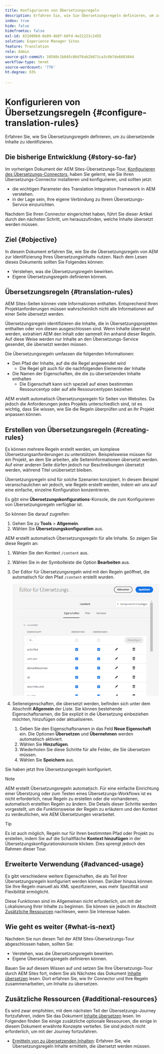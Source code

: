```yaml
---
title: Konfigurieren von Übersetzungsregeln
description: Erfahren Sie, wie Sie Übersetzungsregeln definieren, um zu übersetzende Inhalte zu identifizieren.
index: true
hide: false
hidefromtoc: false
exl-id: 831009b8-8e09-4b0f-b0fd-4e21221c1455
solution: Experience Manager Sites
feature: Translation
role: Admin
source-git-commit: 10580c1b045c86d76ab2b871ca3c0b7de6683044
workflow-type: tm+mt
source-wordcount: '776'
ht-degree: 93%

---
```


# Konfigurieren von Übersetzungsregeln {#configure-translation-rules}

Erfahren Sie, wie Sie Übersetzungsregeln definieren, um zu übersetzende Inhalte zu identifizieren.

## Die bisherige Entwicklung {#story-so-far}

Im vorherigen Dokument der AEM Sites-Übersetzungs-Tour, [Konfigurieren des Übersetzungs-Connectors](configure-connector.md), haben Sie gelernt, wie Sie Ihren Übersetzungs-Connector installieren und konfigurieren, und sollten jetzt:

* die wichtigen Parameter des Translation Integration Framework in AEM verstehen.
* in der Lage sein, Ihre eigene Verbindung zu Ihrem Übersetzungs-Service einzurichten.

Nachdem Sie Ihren Connector eingerichtet haben, führt Sie dieser Artikel durch den nächsten Schritt, um herauszufinden, welche Inhalte übersetzt werden müssen.

## Ziel {#objective}

In diesem Dokument erfahren Sie, wie Sie die Übersetzungsregeln von AEM zur Identifizierung Ihres Übersetzungsinhalts nutzen. Nach dem Lesen dieses Dokuments sollten Sie Folgendes können:

* Verstehen, was die Übersetzungsregeln bewirken.
* Eigene Übersetzungsregeln definieren können.

## Übersetzungsregeln {#translation-rules}

AEM Sites-Seiten können viele Informationen enthalten. Entsprechend Ihren Projektanforderungen müssen wahrscheinlich nicht alle Informationen auf einer Seite übersetzt werden.

Übersetzungsregeln identifizieren die Inhalte, die in Übersetzungsprojekten enthalten oder von diesen ausgeschlossen sind. Wenn Inhalte übersetzt werden, extrahiert AEM den Inhalt oder sammelt ihn anhand dieser Regeln. Auf diese Weise werden nur Inhalte an den Übersetzungs-Service gesendet, die übersetzt werden müssen.

Die Übersetzungsregeln umfassen die folgenden Informationen:

* Den Pfad der Inhalte, auf die die Regel angewendet wird
   * Die Regel gilt auch für die nachfolgenden Elemente der Inhalte
* Die Namen der Eigenschaften, die die zu übersetzenden Inhalte enthalten
   * Die Eigenschaft kann sich speziell auf einen bestimmten Ressourcentyp oder auf alle Ressourcentypen beziehen

AEM erstellt automatisch Übersetzungsregeln für Seiten von Websites. Da jedoch die Anforderungen jedes Projekts unterschiedlich sind, ist es wichtig, dass Sie wissen, wie Sie die Regeln überprüfen und an Ihr Projekt anpassen können.

## Erstellen von Übersetzungsregeln {#creating-rules}

Es können mehrere Regeln erstellt werden, um komplexe Übersetzungsanforderungen zu unterstützen. Beispielsweise müssen für ein Projekt, an dem Sie arbeiten, alle Seiteninformationen übersetzt werden. Auf einer anderen Seite dürfen jedoch nur Beschreibungen übersetzt werden, während Titel unübersetzt bleiben.

Übersetzungsregeln sind für solche Szenarien konzipiert. In diesem Beispiel veranschaulichen wir jedoch, wie Regeln erstellt werden, indem wir uns auf eine einfache, einzelne Konfiguration konzentrieren.

Es gibt eine **Übersetzungskonfigurations**-Konsole, die zum Konfigurieren von Übersetzungsregeln verfügbar ist.

So können Sie darauf zugreifen:

1. Gehen Sie zu **Tools** > **Allgemein**.
1. Wählen Sie **Übersetzungskonfiguration** aus.

AEM erstellt automatisch Übersetzungsregeln für alle Inhalte. So zeigen Sie diese Regeln an:

1. Wählen Sie den Kontext `/content` aus.
1. Wählen Sie in der Symbolleiste die Option **Bearbeiten** aus.
1. Der Editor für Übersetzungsregeln wird mit den Regeln geöffnet, die automatisch für den Pfad `/content` erstellt wurden.

   ![Editor für Übersetzungsregeln](assets/translation-rules-editor.png)

1. Seiteneigenschaften, die übersetzt werden, befinden sich unter dem Abschnitt **Allgemein** der Liste. Sie können bestehende Eigenschaftsnamen, die Sie explizit in die Übersetzung einbeziehen möchten, hinzufügen oder aktualisieren.
   1. Geben Sie den Eigenschaftsnamen in das Feld **Neue Eigenschaft** ein. Die Optionen **Übersetzen** und **Übernehmen** werden automatisch aktiviert.
   1. Wählen Sie **Hinzufügen**.
   1. Wiederholen Sie diese Schritte für alle Felder, die Sie übersetzen müssen.
   1. Wählen Sie **Speichern** aus.

Sie haben jetzt Ihre Übersetzungsregeln konfiguriert.

>[!NOTE]
>
>AEM erstellt Übersetzungsregeln automatisch. Für eine einfache Einrichtung einer Überstzung oder zum Testen eines Übersetzungs-Workflows ist es nicht erforderlich, neue Regeln zu erstellen oder die vorhandenen, automatisch erstellten Regeln zu ändern. Die Details dieser Schritte werden vorgestellt, um die Funktionsweise der Regeln zu erläutern und den Kontext zu verdeutlichen, wie AEM Übersetzungen verarbeitet.

>[!TIP]
>
>Es ist auch möglich, Regeln nur für Ihren bestimmten Pfad oder Projekt zu erstellen, indem Sie auf die Schaltfläche **Kontext hinzufügen** in der Übersetzungskonfigurationskonsole klicken. Dies sprengt jedoch den Rahmen dieser Tour.

## Erweiterte Verwendung {#advanced-usage}

Es gibt verschiedene weitere Eigenschaften, die als Teil Ihrer Übersetzungsregeln konfiguriert werden können. Darüber hinaus können Sie Ihre Regeln manuell als XML spezifizieren, was mehr Spezifität und Flexibilität ermöglicht.

Diese Funktionen sind im Allgemeinen nicht erforderlich, um mit der Lokalisierung Ihrer Inhalte zu beginnen. Sie können sie jedoch im Abschnitt [Zusätzliche Ressourcen](#additional-resources) nachlesen, wenn Sie Interesse haben.

## Wie geht es weiter {#what-is-next}

Nachdem Sie nun diesen Teil der AEM Sites-Übersetzungs-Tour abgeschlossen haben, sollten Sie:

* Verstehen, was die Übersetzungsregeln bewirken.
* Eigene Übersetzungsregeln definieren können.

Bauen Sie auf diesem Wissen auf und setzen Sie Ihre Übersetzungs-Tour durch AEM Sites fort, indem Sie als Nächstes das Dokument [Inhalte übersetzen](translate-content.md) lesen. Dort erfahren Sie, wie Ihr Connector und Ihre Regeln zusammenarbeiten, um Inhalte zu übersetzen.

## Zusätzliche Ressourcen {#additional-resources}

Es wird zwar empfohlen, mit dem nächsten Teil der Übersetzungs-Journey fortzufahren, indem Sie das Dokument [Inhalte übersetzen](translate-content.md) lesen. Im Folgenden finden Sie einige zusätzliche optionale Ressourcen, die einige in diesem Dokument erwähnte Konzepte vertiefen. Sie sind jedoch nicht erforderlich, um mit der Journey fortzufahren.

* [Ermitteln von zu übersetzenden Inhalten](/help/sites-cloud/administering/translation/rules.md): Erfahren Sie, wie Übersetzungsregeln Inhalte ermitteln, die übersetzt werden müssen.
